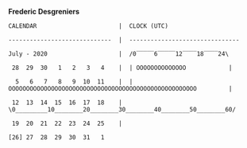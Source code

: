 **Frederic Desgreniers**

``CALENDAR                       |  CLOCK (UTC)``

``-----------------------------  |  -------------------------------``

``July - 2020                    |  /0‾‾‾‾‾6‾‾‾‾‾12‾‾‾‾18‾‾‾‾24\ ``

`` 28  29  30   1   2   3   4    |  | OOOOOOOOOOOOOO            |``

``  5   6   7   8   9  10  11    |  | OOOOOOOOOOOOOOOOOOOOOOOOOOOOOOOOOOOOOOOOOOOOOOOOOOOOO         |``

`` 12  13  14  15  16  17  18    |  \0_________10________20________30________40________50________60/``

`` 19  20  21  22  23  24  25    |  ``

``[26] 27  28  29  30  31   1  ``

````

